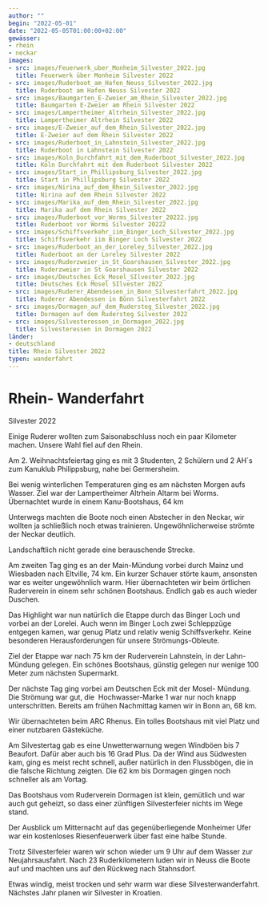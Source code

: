 ```yaml
---
author: ""
begin: "2022-05-01"
date: "2022-05-05T01:00:00+02:00"
gewässer:
- rhein
- neckar
images:
- src: images/Feuerwerk_uber_Monheim_Silvester_2022.jpg
  title: Feuerwerk über Monheim Silvester 2022
- src: images/Ruderboot_am_Hafen_Neuss_Silvester_2022.jpg
  title: Ruderboot am Hafen Neuss Silvester 2022
- src: images/Baumgarten_E-Zweier_am_Rhein_Silvester_2022.jpg
  title: Baumgarten E-Zweier am Rhein Silvester 2022
- src: images/Lampertheimer_Altrhein_Silvester_2022.jpg
  title: Lampertheimer Altrhein Silvester 2022
- src: images/E-Zweier_auf_dem_Rhein_Silvester_2022.jpg
  title: E-Zweier auf dem Rhein Silvester 2022
- src: images/Ruderboot_in_Lahnstein_Silvester_2022.jpg
  title: Ruderboot in Lahnstein Silvester 2022
- src: images/Koln_Durchfahrt_mit_dem_Ruderboot_Silvester_2022.jpg
  title: Köln Durchfahrt mit dem Ruderboot Silvester 2022
- src: images/Start_in_Phillipsburg_Silvester_2022.jpg
  title: Start in Phillipsburg Silvester 2022
- src: images/Nirina_auf_dem_Rhein_Silvester_2022.jpg
  title: Nirina auf dem Rhein Silvester 2022
- src: images/Marika_auf_dem_Rhein_Silvester_2022.jpg
  title: Marika auf dem Rhein Silvester 2022
- src: images/Ruderboot_vor_Worms_Silvester_20222.jpg
  title: Ruderboot vor Worms Silvester 20222
- src: images/Schiffsverkehr_iim_Binger_Loch_Silvester_2022.jpg
  title: Schiffsverkehr iim Binger Loch Silvester 2022
- src: images/Ruderboot_an_der_Loreley_Silvester_2022.jpg
  title: Ruderboot an der Loreley Silvester 2022
- src: images/Ruderzweier_in_St_Goarshausen_Silvester_2022.jpg
  title: Ruderzweier in St Goarshausen Silvester 2022
- src: images/Deutsches_Eck_Mosel_SIlvester_2022.jpg
  title: Deutsches Eck Mosel SIlvester 2022
- src: images/Ruderer_Abendessen_in_Bonn_Silvesterfahrt_2022.jpg
  title: Ruderer Abendessen in Bönn Silvesterfahrt 2022
- src: images/Dormagen_auf_dem_Rudersteg_Silvester_2022.jpg
  title: Dormagen auf dem Rudersteg Silvester 2022
- src: images/Silvesteressen_in_Dormagen_2022.jpg
  title: Silvesteressen in Dormagen 2022
länder: 
- deutschland
title: Rhein Silvester 2022
typen: wanderfahrt
---
```



# Rhein- Wanderfahrt


Silvester 2022

Einige Ruderer wollten zum Saisonabschluss noch ein paar Kilometer machen. Unsere Wahl fiel auf den Rhein.

Am 2. Weihnachtsfeiertag ging es mit 3 Studenten, 2 Schülern und 2 AH´s zum Kanuklub Philippsburg, nahe bei Germersheim.

Bei wenig winterlichen Temperaturen ging es am nächsten Morgen aufs Wasser. Ziel war der Lampertheimer Altrhein Altarm bei Worms. Übernachtet wurde in einem Kanu-Bootshaus, 64 km

Unterwegs machten die Boote noch einen Abstecher in den Neckar, wir wollten ja schließlich noch etwas trainieren. Ungewöhnlicherweise strömte der Neckar deutlich.

Landschaftlich nicht gerade eine berauschende Strecke.

Am zweiten Tag ging es an der Main-Mündung vorbei durch Mainz und Wiesbaden nach Eltville, 74 km. Ein kurzer Schauer störte kaum, ansonsten war es weiter ungewöhnlich warm. Hier übernachteten wir beim örtlichen Ruderverein in einem sehr schönen Bootshaus. Endlich gab es auch wieder Duschen.

Das Highlight war nun natürlich die Etappe durch das Binger Loch und vorbei an der Lorelei. Auch wenn im Binger Loch zwei Schleppzüge entgegen kamen, war genug Platz und relativ wenig Schiffsverkehr. Keine besonderen Herausforderungen für unsere Strömungs-Obleute.

Ziel der Etappe war nach 75 km der Ruderverein Lahnstein, in der Lahn-Mündung gelegen. Ein schönes Bootshaus, günstig gelegen nur wenige 100 Meter zum nächsten Supermarkt.

Der nächste Tag ging vorbei am Deutschen Eck mit der Mosel- Mündung. Die Strömung war gut, die  Hochwasser-Marke 1 war nur noch knapp unterschritten. Bereits am frühen Nachmittag kamen wir in Bonn an, 68 km.

Wir übernachteten beim ARC Rhenus. Ein tolles Bootshaus mit viel Platz und einer nutzbaren Gästeküche.

Am Silvestertag gab es eine Unwetterwarnung wegen Windböen bis 7 Beaufort. Dafür aber auch bis 16 Grad Plus. Da der Wind aus Südwesten kam, ging es meist recht schnell, außer natürlich in den Flussbögen, die in die falsche Richtung zeigten. Die 62 km bis Dormagen gingen noch schneller als am Vortag.

Das Bootshaus vom Ruderverein Dormagen ist klein, gemütlich und war auch gut geheizt, so dass einer zünftigen Silvesterfeier nichts im Wege stand.

Der Ausblick um Mitternacht auf das gegenüberliegende Monheimer Ufer war ein kostenloses Riesenfeuerwerk über fast eine halbe Stunde.

Trotz Silvesterfeier waren wir schon wieder um 9 Uhr auf dem Wasser zur Neujahrsausfahrt. Nach 23 Ruderkilometern luden wir in Neuss die Boote auf und machten uns auf den Rückweg nach Stahnsdorf.

Etwas windig, meist trocken und sehr warm war diese Silvesterwanderfahrt. Nächstes Jahr planen wir Silvester in Kroatien.
